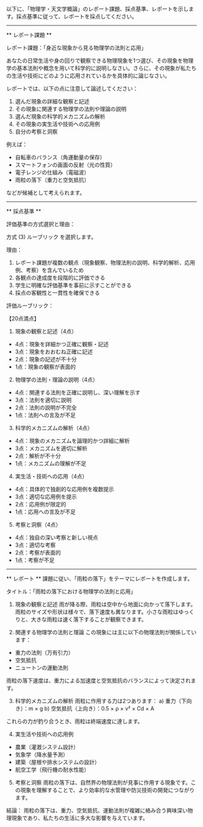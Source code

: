 以下に、「物理学・天文学概論」のレポート課題、採点基準、レポートを示します。採点基準に従って、レポートを採点してください。

---------------------------------------
** レポート課題 **

レポート課題：「身近な現象から見る物理学の法則と応用」

あなたの日常生活や身の回りで観察できる物理現象を1つ選び、その現象を物理学の基本法則や概念を用いて科学的に説明しなさい。さらに、その現象が私たちの生活や技術にどのように応用されているかを具体的に論じなさい。

レポートでは、以下の点に注意して論述してください：

1. 選んだ現象の詳細な観察と記述
2. その現象に関連する物理学の法則や理論の説明
3. 選んだ現象の科学的メカニズムの解析
4. その現象の実生活や技術への応用例
5. 自分の考察と洞察

例えば：
- 自転車のバランス（角運動量の保存）
- スマートフォンの画面の反射（光の性質）
- 電子レンジの仕組み（電磁波）
- 雨粒の落下（重力と空気抵抗）

などが候補として考えられます。

---------------------------------------
** 採点基準 **

評価基準の方式選択と理由：

方式 (3) ルーブリック を選択します。

理由：
1. レポート課題が複数の観点（現象観察、物理法則の説明、科学的解析、応用例、考察）を含んでいるため
2. 各観点の達成度を段階的に評価できる
3. 学生に明確な評価基準を事前に示すことができる
4. 採点の客観性と一貫性を確保できる

評価ルーブリック：

【20点満点】

1. 現象の観察と記述（4点）
- 4点：現象を詳細かつ正確に観察・記述
- 3点：現象をおおむね正確に記述
- 2点：現象の記述が不十分
- 1点：現象の観察が表面的

2. 物理学の法則・理論の説明（4点）
- 4点：関連する法則を正確に説明し、深い理解を示す
- 3点：法則を適切に説明
- 2点：法則の説明が不完全
- 1点：法則への言及が不足

3. 科学的メカニズムの解析（4点）
- 4点：現象のメカニズムを論理的かつ詳細に解析
- 3点：メカニズムを適切に解析
- 2点：解析が不十分
- 1点：メカニズムの理解が不足

4. 実生活・技術への応用（4点）
- 4点：具体的で独創的な応用例を複数提示
- 3点：適切な応用例を提示
- 2点：応用例が限定的
- 1点：応用への言及が不足

5. 考察と洞察（4点）
- 4点：独自の深い考察と新しい視点
- 3点：適切な考察
- 2点：考察が表面的
- 1点：考察が不足

---------------------------------------
** レポート **
課題に従い、「雨粒の落下」をテーマにレポートを作成します。

タイトル：「雨粒の落下における物理学の法則と応用」

1. 現象の観察と記述
雨が降る際、雨粒は空中から地面に向かって落下します。雨粒のサイズや形状は様々で、落下速度も異なります。小さな雨粒はゆっくりと、大きな雨粒は速く落下することが観察できます。

2. 関連する物理学の法則と理論
この現象には主に以下の物理法則が関係しています：
- 重力の法則（万有引力）
- 空気抵抗
- ニュートンの運動法則

雨粒の落下速度は、重力による加速度と空気抵抗のバランスによって決定されます。

3. 科学的メカニズムの解析
雨粒に作用する力は2つあります：
a) 重力（下向き）：m × g
b) 空気抵抗（上向き）：0.5 × ρ × v² × Cd × A

これらの力が釣り合うとき、雨粒は終端速度に達します。

4. 実生活や技術への応用例
- 農業（灌漑システム設計）
- 気象学（降水量予測）
- 建築（屋根や排水システムの設計）
- 航空工学（飛行機の耐水性能）

5. 考察と洞察
雨粒の落下は、自然界の物理法則が見事に作用する現象です。この現象を理解することで、より効率的な水管理や防災技術の開発につながります。

結論：
雨粒の落下は、重力、空気抵抗、運動法則が複雑に絡み合う興味深い物理現象であり、私たちの生活に多大な影響を与えています。

